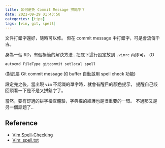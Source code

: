 ```yaml
---
title: 如何避免 Commit Message 拼錯字？
date: 2021-09-29 01:43:50
categories: [tips]
tags: [vim, git, spell]
---
```


文件打錯字還好，隨時可以修。
但在 commit message 中打錯字，可是會流傳千古。

身為一個 RD，有個極簡的解決方法..
把底下這行設定放到 `.vimrc` 內即可。 (O

```
autocmd FileType gitcommit setlocal spell
```

(對於屬 Git commit message 的 buffer 自動啟用 spell check 功能)

設定完之後，當出現 `vim` 不認識的單字時，就會有醒目的顏色提示，
提醒自己該回頭看一下是不是又拼錯字了。

當然，要有舒適的拼字檢查體驗，字典檔的維護也是很重要的一環。
不過那又是另一個話題了..

## Reference

- [Vim Spell-Checking](https://thoughtbot.com/blog/vim-spell-checking)
- [Vim: spell.txt](https://vimhelp.org/spell.txt.html#spell)
